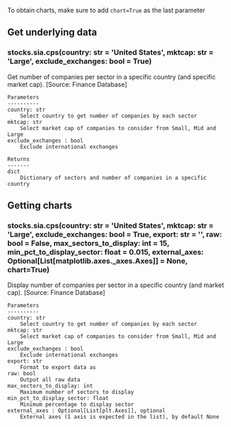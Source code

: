 To obtain charts, make sure to add `chart=True` as the last parameter

## Get underlying data 
### stocks.sia.cps(country: str = 'United States', mktcap: str = 'Large', exclude_exchanges: bool = True)

Get number of companies per sector in a specific country (and specific market cap). [Source: Finance Database]

    Parameters
    ----------
    country: str
        Select country to get number of companies by each sector
    mktcap: str
        Select market cap of companies to consider from Small, Mid and Large
    exclude_exchanges : bool
        Exclude international exchanges

    Returns
    -------
    dict
        Dictionary of sectors and number of companies in a specific country

## Getting charts 
### stocks.sia.cps(country: str = 'United States', mktcap: str = 'Large', exclude_exchanges: bool = True, export: str = '', raw: bool = False, max_sectors_to_display: int = 15, min_pct_to_display_sector: float = 0.015, external_axes: Optional[List[matplotlib.axes._axes.Axes]] = None, chart=True)

Display number of companies per sector in a specific country (and market cap). [Source: Finance Database]

    Parameters
    ----------
    country: str
        Select country to get number of companies by each sector
    mktcap: str
        Select market cap of companies to consider from Small, Mid and Large
    exclude_exchanges : bool
        Exclude international exchanges
    export: str
        Format to export data as
    raw: bool
        Output all raw data
    max_sectors_to_display: int
        Maximum number of sectors to display
    min_pct_to_display_sector: float
        Minimum percentage to display sector
    external_axes : Optional[List[plt.Axes]], optional
        External axes (1 axis is expected in the list), by default None
